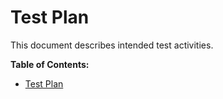 # Test Plan

This document describes intended test activities.

**Table of Contents:**

- [Test Plan](#test-plan)
